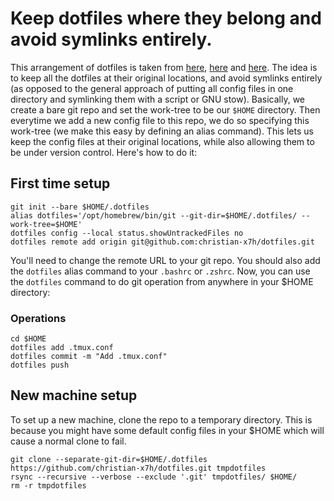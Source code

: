 # Keep dotfiles where they belong and avoid symlinks entirely.

This arrangement of dotfiles is taken from [here](https://www.anand-iyer.com/blog/2018/a-simpler-way-to-manage-your-dotfiles.html), [here](https://news.ycombinator.com/item?id=11070797) and [here](https://developer.atlassian.com/blog/2016/02/best-way-to-store-dotfiles-git-bare-repo/). The idea is to keep all the dotfiles at their original locations, and avoid symlinks entirely (as opposed to the general approach of putting all config files in one directory and symlinking them with a script or GNU stow). Basically, we create a bare git repo and set the work-tree to be our `$HOME` directory. Then everytime we add a new config file to this repo, we do so specifying this work-tree (we make this easy by defining an alias command). This lets us keep the config files at their original locations, while also allowing them to be under version control. Here's how to do it:

## First time setup
```
git init --bare $HOME/.dotfiles
alias dotfiles='/opt/homebrew/bin/git --git-dir=$HOME/.dotfiles/ --work-tree=$HOME'
dotfiles config --local status.showUntrackedFiles no
dotfiles remote add origin git@github.com:christian-x7h/dotfiles.git
```
You'll need to change the remote URL to your git repo. You should also add the `dotfiles` alias command to your `.bashrc` or  `.zshrc`. Now, you can use the `dotfiles` command to do git operation from anywhere in your $HOME directory:

### Operations
```
cd $HOME
dotfiles add .tmux.conf
dotfiles commit -m "Add .tmux.conf"
dotfiles push
```
## New machine setup
To set up a new machine, clone the repo to a temporary directory. This is because you might have some default config files in your $HOME which will cause a normal clone to fail.
```
git clone --separate-git-dir=$HOME/.dotfiles https://github.com/christian-x7h/dotfiles.git tmpdotfiles
rsync --recursive --verbose --exclude '.git' tmpdotfiles/ $HOME/
rm -r tmpdotfiles
```
